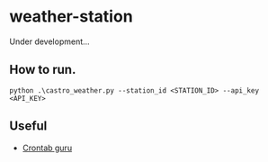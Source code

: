 # weather-station

Under development...

## How to run.

```
python .\castro_weather.py --station_id <STATION_ID> --api_key <API_KEY>
```

## Useful

- [Crontab guru](https://crontab.guru/#*/10_*_*_*_*)